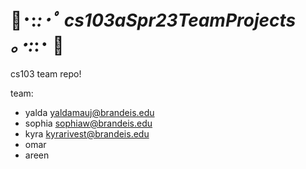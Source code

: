 # 🍰･:*:･ﾟ cs103aSpr23TeamProjects ｡･:*:･ 🍰 #
cs103 team repo!

team:
* yalda yaldamauj@brandeis.edu
* sophia sophiaw@brandeis.edu
* kyra kyrarivest@brandeis.edu
* omar
* areen



